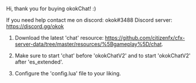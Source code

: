 Hi, thank you for buying okokChat! :)

If you need help contact me on discord: okok#3488
Discord server: https://discord.gg/okok

1. Download the latest 'chat' resource: https://github.com/citizenfx/cfx-server-data/tree/master/resources/%5Bgameplay%5D/chat.

2. Make sure to start 'chat' before 'okokChatV2' and to start 'okokChatV2' after 'es_extended'.

3. Configure the 'config.lua' file to your liking.